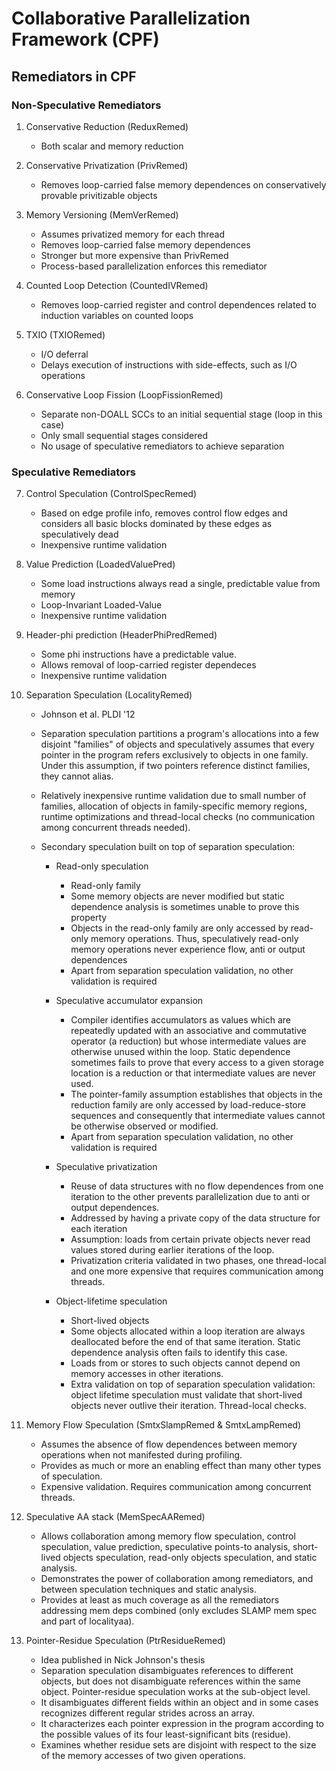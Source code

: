 # Collaborative Parallelization Framework (CPF)

## Remediators in CPF

### Non-Speculative Remediators

1. Conservative Reduction (ReduxRemed)
    *   Both scalar and memory reduction

2. Conservative Privatization (PrivRemed)
    *   Removes loop-carried false memory dependences on conservatively provable privitizable objects

3. Memory Versioning (MemVerRemed)
    *   Assumes privatized memory for each thread
    *   Removes loop-carried false memory dependences
    *   Stronger but more expensive than PrivRemed
    *   Process-based parallelization enforces this remediator

4. Counted Loop Detection (CountedIVRemed)
    *   Removes loop-carried register and control dependences related to induction variables on counted loops

5. TXIO (TXIORemed)
    *   I/O deferral
    *   Delays execution of instructions with side-effects, such as I/O operations

6. Conservative Loop Fission (LoopFissionRemed)
    *   Separate non-DOALL SCCs to an initial sequential stage (loop in this case)
    *   Only small sequential stages considered
    *   No usage of speculative remediators to achieve separation


### Speculative Remediators


7. Control Speculation (ControlSpecRemed)
    *   Based on edge profile info, removes control flow edges and considers all basic blocks dominated by these edges as speculatively dead
    *   Inexpensive runtime validation

8. Value Prediction (LoadedValuePred)
    *   Some load instructions always read a single, predictable value from memory
    *   Loop-Invariant Loaded-Value
    *   Inexpensive runtime validation

9. Header-phi prediction (HeaderPhiPredRemed)
    *   Some phi instructions have a predictable value. 
    *   Allows removal of loop-carried register dependeces
    *   Inexpensive runtime validation

10. Separation Speculation (LocalityRemed)
    *   Johnson et al. PLDI '12
    *   Separation speculation partitions a program's allocations into a few disjoint "families" of objects and speculatively assumes that every pointer in the program refers exclusively to objects in one family. Under this assumption, if two pointers reference distinct families, they cannot alias. 
    *   Relatively inexpensive runtime validation due to small number of families, allocation of objects in family-specific memory regions, runtime optimizations and thread-local checks (no communication among concurrent threads needed).
    *   Secondary speculation built on top of separation speculation:

        - Read-only speculation
            *   Read-only family
            *   Some memory objects are never modified but static dependence analysis is sometimes unable to prove this property
            *   Objects in the read-only family are only accessed by read-only memory operations. Thus, speculatively read-only memory operations never experience flow, anti or output dependences
            *   Apart from separation speculation validation, no other validation is required

        - Speculative accumulator expansion
            *   Compiler identifies accumulators as values which are repeatedly updated with an associative and commutative operator (a reduction) but whose intermediate values are otherwise unused within the loop. Static dependence sometimes fails to prove that every access to a given storage location is a reduction or that intermediate values are never used.
            *   The pointer-family assumption establishes that objects in the reduction family are only accessed by load-reduce-store sequences and consequently that intermediate values cannot be otherwise observed or modified. 
            *   Apart from separation speculation validation, no other validation is required

        - Speculative privatization
            *   Reuse of data structures with no flow dependences from one iteration to the other prevents parallelization due to anti or output dependences.
            *   Addressed by having a private copy of the data structure for each iteration
            *   Assumption: loads from certain private objects never read values stored during earlier iterations of the loop.
            *   Privatization criteria validated in two phases, one thread-local and one more expensive that requires communication among threads.

        - Object-lifetime speculation
            *   Short-lived objects
            *   Some objects allocated within a loop iteration are always deallocated before the end of that same iteration. Static dependence analysis often fails to identify this case.
            *   Loads from or stores to such objects cannot depend on memory accesses in other iterations. 
            *   Extra validation on top of separation speculation validation: object lifetime speculation must validate that short-lived objects never outlive their iteration. Thread-local checks.

11. Memory Flow Speculation (SmtxSlampRemed & SmtxLampRemed)
    *   Assumes the absence of flow dependences between memory operations when not manifested during profiling.
    *   Provides as much or more an enabling effect than many other types of speculation.
    *   Expensive validation. Requires communication among concurrent threads.

12. Speculative AA stack (MemSpecAARemed)
    *   Allows collaboration among memory flow speculation, control speculation, value prediction, speculative points-to analysis, short-lived objects speculation, read-only objects speculation,  and static analysis.
    *   Demonstrates the power of collaboration among remediators, and between speculation techniques and static analysis.
    *   Provides at least as much coverage as all the remediators addressing mem deps combined (only excludes SLAMP mem spec and part of localityaa).

13. Pointer-Residue Speculation (PtrResidueRemed)
    *   Idea published in Nick Johnson's thesis
    *   Separation speculation disambiguates references to different objects, but does not disambiguate references within the same object. Pointer-residue speculation works at the sub-object level.
    *   It disambiguates different fields within an object and in some cases recognizes different regular strides across an array.
    *   It characterizes each pointer expression in the program according to the possible values of its four least-significant bits (residue).
    *   Examines whether residue sets are disjoint with respect to the size of the memory accesses of two given operations.
